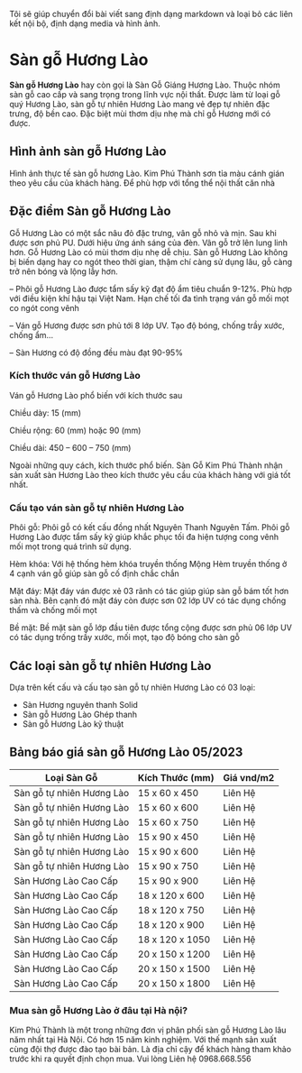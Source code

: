 Tôi sẽ giúp chuyển đổi bài viết sang định dạng markdown và loại bỏ các liên kết nội bộ, định dạng media và hình ảnh.

# Sàn gỗ Hương Lào

**Sàn gỗ Hương Lào** hay còn gọi là Sàn Gỗ Giáng Hương Lào. Thuộc nhóm sàn gỗ cao cấp và sang trọng trong lĩnh vực nội thất. Được làm từ loại gỗ quý Hương Lào, sàn gỗ tự nhiên Hương Lào mang vẻ đẹp tự nhiên đặc trưng, độ bền cao. Đặc biệt mùi thơm dịu nhẹ mà chỉ gỗ Hương mới có được.

## Hình ảnh sàn gỗ Hương Lào

Hình ảnh thực tế sàn gỗ hương Lào. Kim Phú Thành sơn tỉa màu cánh gián theo yêu cầu của khách hàng. Để phù hợp với tổng thể nội thất căn nhà

## Đặc điểm Sàn gỗ Hương Lào

Gỗ Hương Lào có một sắc nâu đỏ đặc trưng, vân gỗ nhỏ và mịn. Sau khi được sơn phủ PU. Dưới hiệu ứng ánh sáng của đèn. Vân gỗ trở lên lung linh hơn. Gỗ Hương Lào có mùi thơm dịu nhẹ dễ chịu. Sàn gỗ Hương Lào không bị biến dạng hay co ngót theo thời gian, thậm chí càng sử dụng lâu, gỗ càng trở nên bóng và lộng lẫy hơn.

– Phôi gỗ Hương Lào được tẩm sấy kỹ đạt độ ẩm tiêu chuẩn 9-12%. Phù hợp với điều kiện khí hậu tại Việt Nam. Hạn chế tối đa tình trạng ván gỗ mối mọt co ngót cong vênh

– Ván gỗ Hương được sơn phủ tới 8 lớp UV. Tạo độ bóng, chống trầy xước, chống ẩm…

– Sàn Hương có độ đồng đều màu đạt 90-95%

### Kích thước ván gỗ Hương Lào

Ván gỗ Hương Lào phổ biến với kích thước sau

Chiều dày: 15 (mm)

Chiều rộng: 60 (mm) hoặc 90 (mm)

Chiều dài: 450 – 600 – 750 (mm)

Ngoài những quy cách, kích thước phổ biến. Sàn Gỗ Kim Phú Thành nhận sản xuất sàn Hương Lào theo kích thước yêu cầu của khách hàng với giá tốt nhất.

### Cấu tạo ván sàn gỗ tự nhiên Hương Lào

Phôi gỗ: Phôi gỗ có kết cấu đồng nhất Nguyên Thanh Nguyên Tấm. Phôi gỗ Hương Lào được tẩm sấy kỹ giúp khắc phục tối đa hiện tượng cong vênh mối mọt trong quá trình sử dụng.

Hèm khóa: Với hệ thống hèm khóa truyền thống Mộng Hèm truyền thống ở 4 cạnh ván gỗ giúp sàn gỗ cố định chắc chắn

Mặt đáy: Mặt đáy ván được xẻ 03 rãnh có tác giúp giúp sàn gỗ bám tốt hơn sàn nhà. Bên cạnh đó mặt đáy còn được sơn 02 lớp UV có tác dụng chống thấm và chống mối mọt

Bề mặt: Bề mặt sàn gỗ lớp đầu tiên được tổng cộng được sơn phủ 06 lớp UV có tác dụng trống trầy xước, mối mọt, tạo độ bóng cho sàn gỗ

## Các loại sàn gỗ tự nhiên Hương Lào

Dựa trên kết cấu và cấu tạo sàn gỗ tự nhiên Hương Lào có 03 loại:

* Sàn Hương nguyên thanh Solid
* Sàn gỗ Hương Lào Ghép thanh  
* Sàn gỗ Hương Lào kỹ thuật

## Bảng báo giá sàn gỗ Hương Lào 05/2023

| Loại Sàn Gỗ | Kích Thước (mm) | Giá vnd/m2 |
|-------------|-----------------|------------|
| Sàn gỗ tự nhiên Hương Lào | 15 x 60 x 450 | Liên Hệ |
| Sàn gỗ tự nhiên Hương Lào | 15 x 60 x 600 | Liên Hệ |
| Sàn gỗ tự nhiên Hương Lào | 15 x 60 x 750 | Liên Hệ |
| Sàn gỗ tự nhiên Hương Lào | 15 x 90 x 450 | Liên Hệ |
| Sàn gỗ tự nhiên Hương Lào | 15 x 90 x 600 | Liên Hệ |
| Sàn gỗ tự nhiên Hương Lào | 15 x 90 x 750 | Liên Hệ |
| Sàn Hương Lào Cao Cấp | 15 x 90 x 900 | Liên Hệ |
| Sàn Hương Lào Cao Cấp | 18 x 120 x 600 | Liên Hệ |
| Sàn Hương Lào Cao Cấp | 18 x 120 x 750 | Liên Hệ |
| Sàn Hương Lào Cao Cấp | 18 x 120 x 900 | Liên Hệ |
| Sàn Hương Lào Cao Cấp | 18 x 120 x 1050 | Liên Hệ |
| Sàn Hương Lào Cao Cấp | 20 x 150 x 1200 | Liên Hệ |
| Sàn Hương Lào Cao Cấp | 20 x 150 x 1500 | Liên Hệ |
| Sàn Hương Lào Cao Cấp | 20 x 150 x 1800 | Liên Hệ |

### Mua sàn gỗ Hương Lào ở đâu tại Hà nội?

Kim Phú Thành là một trong những đơn vị phân phối sàn gỗ Hương Lào lâu năm nhất tại Hà Nội. Có hơn 15 năm kinh nghiệm. Với thế mạnh sản xuất cùng đội thợ được đào tạo bài bản. Là địa chỉ cậy để khách hàng tham khảo trước khi ra quyết định chọn mua. Vui lòng Liên hệ 0968.668.556